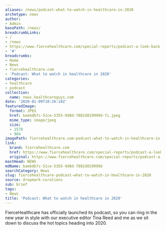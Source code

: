 ```yaml
---
aliases: /news/podcast-what-to-watch-in-healthcare-in-2020
archetype: news
author:
- Admin
basePath: /news/
breadcrumbLinks:
- /
- /news
- https://www.fiercehealthcare.com/special-reports/podcast-a-look-back-at-2019-and-trends-to-watch-2020
- '#'
breadcrumbs:
- Home
- News
- fiercehealthcare.com
- 'Podcast: What to watch in healthcare in 2020'
categories:
- healthcare
- podcast
collection:
  name: news.healthcareguys.com
date: '2020-01-09T10:26:18Z'
featuredImage:
  format: JPEG
  href: baebdb7c-51ce-5355-9d8d-7882d819999d-fi.jpeg
  mime_type: image/jpeg
  size:
  - 1578
  - 984
imagePath: fiercehealthcare.com-podcast-what-to-watch-in-healthcare-in-2020
link:
  brand: fiercehealthcare.com
  href: https://www.fiercehealthcare.com/special-reports/podcast-a-look-back-at-2019-and-trends-to-watch-2020
  original: https://www.fiercehealthcare.com/special-reports/podcast-a-look-back-at-2019-and-trends-to-watch-2020
mastHead: NEWS
mdName: baebdb7c-51ce-5355-9d8d-7882d819999d
searchCategory: News
slug: fiercehealthcare-podcast-what-to-watch-in-healthcare-in-2020
source: dropmark-curations
sub: brief
tags:
- News
title: 'Podcast: What to watch in healthcare in 2020'
---
```


FierceHealthcare has officially launched its podcast, so you can ring in the new year in style with our executive editor Tina Reed and me as we sit down to discuss the hot topics heading into 2020.